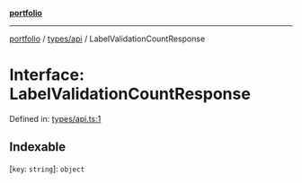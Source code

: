 [**portfolio**](../../../README.md)

***

[portfolio](../../../modules.md) / [types/api](../README.md) / LabelValidationCountResponse

# Interface: LabelValidationCountResponse

Defined in: [types/api.ts:1](https://github.com/tnorlund/Portfolio/blob/2964c91432b780b08f387774ebaf9cdb94f7f18b/portfolio/types/api.ts#L1)

## Indexable

\[`key`: `string`\]: `object`
